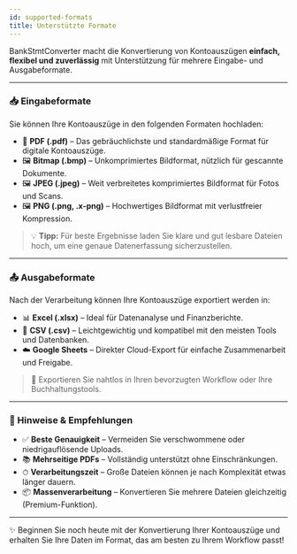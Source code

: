 ```yaml
---
id: supported-formats
title: Unterstützte Formate
---
```


BankStmtConverter macht die Konvertierung von Kontoauszügen **einfach, flexibel und zuverlässig** mit Unterstützung für mehrere Eingabe- und Ausgabeformate.  

---

### 📥 Eingabeformate  

Sie können Ihre Kontoauszüge in den folgenden Formaten hochladen:  

- 📄 **PDF (.pdf)** – Das gebräuchlichste und standardmäßige Format für digitale Kontoauszüge.  
- 🖼️ **Bitmap (.bmp)** – Unkomprimiertes Bildformat, nützlich für gescannte Dokumente.  
- 🖼️ **JPEG (.jpeg)** – Weit verbreitetes komprimiertes Bildformat für Fotos und Scans.  
- 🖼️ **PNG (.png, .x-png)** – Hochwertiges Bildformat mit verlustfreier Kompression.  

> 💡 **Tipp:** Für beste Ergebnisse laden Sie klare und gut lesbare Dateien hoch, um eine genaue Datenerfassung sicherzustellen.  

---

### 📤 Ausgabeformate  

Nach der Verarbeitung können Ihre Kontoauszüge exportiert werden in:  

- 📊 **Excel (.xlsx)** – Ideal für Datenanalyse und Finanzberichte.  
- 📑 **CSV (.csv)** – Leichtgewichtig und kompatibel mit den meisten Tools und Datenbanken.  
- ☁️ **Google Sheets** – Direkter Cloud-Export für einfache Zusammenarbeit und Freigabe.  

> 🚀 Exportieren Sie nahtlos in Ihren bevorzugten Workflow oder Ihre Buchhaltungstools.  

---

### 📝 Hinweise & Empfehlungen  

- ✅ **Beste Genauigkeit** – Vermeiden Sie verschwommene oder niedrigauflösende Uploads.  
- 📚 **Mehrseitige PDFs** – Vollständig unterstützt ohne Einschränkungen.  
- ⏱ **Verarbeitungszeit** – Große Dateien können je nach Komplexität etwas länger dauern.  
- 📦 **Massenverarbeitung** – Konvertieren Sie mehrere Dateien gleichzeitig (Premium-Funktion).  

---

✨ Beginnen Sie noch heute mit der Konvertierung Ihrer Kontoauszüge und erhalten Sie Ihre Daten im Format, das am besten zu Ihrem Workflow passt!

